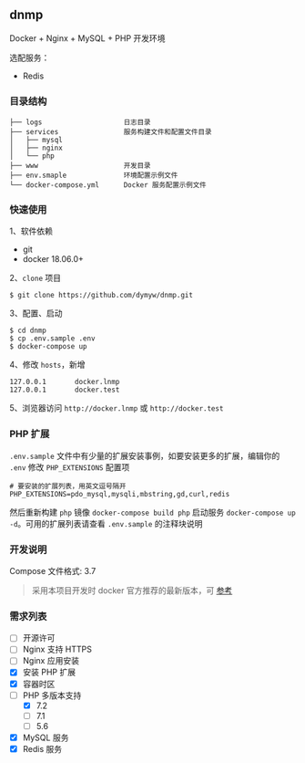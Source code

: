 ## dnmp

Docker + Nginx + MySQL + PHP 开发环境

选配服务：

- Redis

### 目录结构

    ├── logs                    日志目录
    ├── services                服务构建文件和配置文件目录
    │   ├── mysql
    │   ├── nginx
    │   └── php
    ├── www                     开发目录
    ├── env.smaple              环境配置示例文件
    └── docker-compose.yml      Docker 服务配置示例文件

### 快速使用

1、软件依赖

- git
- docker 18.06.0+

2、`clone` 项目

    $ git clone https://github.com/dymyw/dnmp.git

3、配置、启动

    $ cd dnmp
    $ cp .env.sample .env
    $ docker-compose up

4、修改 `hosts`，新增

    127.0.0.1       docker.lnmp
    127.0.0.1       docker.test

5、浏览器访问 `http://docker.lnmp` 或 `http://docker.test`

### PHP 扩展

`.env.sample` 文件中有少量的扩展安装事例，如要安装更多的扩展，编辑你的 `.env` 修改 `PHP_EXTENSIONS` 配置项

    # 要安装的扩展列表，用英文逗号隔开
    PHP_EXTENSIONS=pdo_mysql,mysqli,mbstring,gd,curl,redis

然后重新构建 `php` 镜像 `docker-compose build php` 启动服务 `docker-compose up -d`。可用的扩展列表请查看 `.env.sample` 的注释块说明

### 开发说明

Compose 文件格式: 3.7

> 采用本项目开发时 docker 官方推荐的最新版本，可 [参考](https://docs.docker.com/compose/compose-file/compose-versioning/)

### 需求列表

- [ ] 开源许可
- [ ] Nginx 支持 HTTPS
- [ ] Nginx 应用安装
- [x] 安装 PHP 扩展
- [x] 容器时区
- [ ] PHP 多版本支持
    - [x] 7.2
    - [ ] 7.1
    - [ ] 5.6
- [x] MySQL 服务
- [x] Redis 服务
